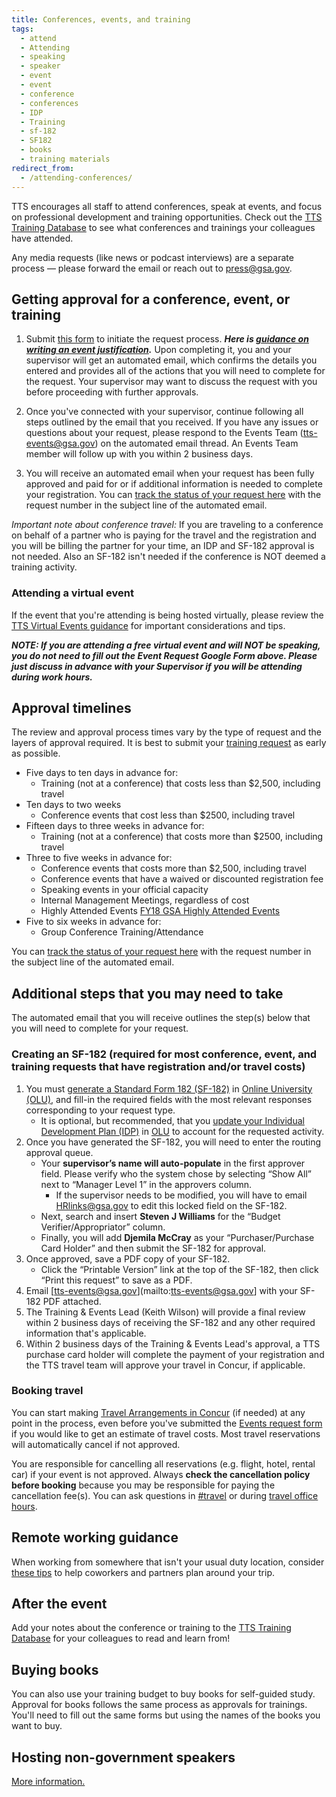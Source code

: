 ```yaml
---
title: Conferences, events, and training
tags:
  - attend
  - Attending
  - speaking
  - speaker
  - event
  - event
  - conference
  - conferences
  - IDP
  - Training
  - sf-182
  - SF182
  - books
  - training materials
redirect_from:
  - /attending-conferences/
---
```


TTS encourages all staff to attend conferences, speak at events, and focus on professional development and training opportunities. Check out the [TTS Training Database](https://docs.google.com/spreadsheets/d/1vB1xbe02jCpKYn6BGSyCH2FziIRNkXXi29yAFT5N9Dg/edit#gid=1891423646) to see what conferences and trainings your colleagues have attended.

Any media requests (like news or podcast interviews) are a separate process — please forward the email or reach out to [press@gsa.gov](mailto:press@gsa.gov).

## Getting approval for a conference, event, or training

1. Submit [this form](https://docs.google.com/forms/d/e/1FAIpQLSeQHPIOtNwzEA7IxrJ4JDHeEUrWNUsiEkbnp8lK26jX04PYBg/viewform?usp=sf_link) to initiate the request process. **_Here is [guidance on writing an event justification](https://docs.google.com/document/d/13BCETwANCx9JRPgFbRibqRGthIvf4XQ-WTYD0P30PWg/edit?usp=sharing)._** Upon completing it, you and your supervisor will get an automated email, which confirms the details you entered and provides all of the actions that you will need to complete for the request. Your supervisor may want to discuss the request with you before proceeding with further approvals.

1. Once you've connected with your supervisor, continue following all steps outlined by the email that you received. If you have any issues or questions about your request, please respond to the Events Team (tts-events@gsa.gov) on the automated email thread. An Events Team member will follow up with you within 2 business days.

1. You will receive an automated email when your request has been fully approved and paid for or if additional information is needed to complete your registration. You can [track the status of your request here](https://docs.google.com/spreadsheets/d/1HqsdJ-pHZcg4n8vWwfOo8-sxAFfP1LtWxRVBWEbZnMA/edit#gid=0) with the request number in the subject line of the automated email.

_Important note about conference travel:_ If you are traveling to a conference on behalf of a partner who is paying for the travel and the registration and you will be billing the partner for your time, an IDP and SF-182 approval is not needed. Also an SF-182 isn't needed if the conference is NOT deemed a training activity.

### Attending a virtual event

If the event that you're attending is being hosted virtually, please review the [TTS Virtual Events guidance](https://docs.google.com/document/d/1YrDs9PA8HkfLkhSfOfyJnLjAYcTkV6_vHlU7HBoyi0k/edit#heading=h.d6kk6wkyrvzf) for important considerations and tips.

**_NOTE: If you are attending a free virtual event and will NOT be speaking, you do not need to fill out the Event Request Google Form above. Please just discuss in advance with your Supervisor if you will be attending during work hours._**

## Approval timelines

The review and approval process times vary by the type of request and the layers of approval required. It is best to submit your [training request](https://docs.google.com/forms/d/e/1FAIpQLSeQHPIOtNwzEA7IxrJ4JDHeEUrWNUsiEkbnp8lK26jX04PYBg/viewform?usp=sf_link) as early as possible.

- Five days to ten days in advance for:
  - Training (not at a conference) that costs less than $2,500, including travel
- Ten days to two weeks
  - Conference events that cost less than $2500, including travel
- Fifteen days to three weeks in advance for:
  - Training (not at a conference) that costs more than $2500, including travel
- Three to five weeks in advance for:
  - Conference events that costs more than $2,500, including travel
  - Conference events that have a waived or discounted registration fee
  - Speaking events in your official capacity
  - Internal Management Meetings, regardless of cost
  - Highly Attended Events [FY18 GSA Highly Attended Events](https://docs.google.com/document/d/1Q1ZAWkXMte3jHFP0GH9EHzTjiTG3fYe-4WFehiWGbaM/edit)
- Five to six weeks in advance for:
  - Group Conference Training/Attendance

You can [track the status of your request here](https://docs.google.com/spreadsheets/d/1HqsdJ-pHZcg4n8vWwfOo8-sxAFfP1LtWxRVBWEbZnMA/edit#gid=0) with the request number in the subject line of the automated email.

## Additional steps that you may need to take

The automated email that you will receive outlines the step(s) below that you will need to complete for your request.

### Creating an SF-182 (required for most conference, event, and training requests that have registration and/or travel costs)

1. You must [generate a Standard Form 182 (SF-182)](https://corporateapps.gsa.gov/files/SF-182-Job-Aid.pdf) in [Online University (OLU)](https://gsaolu.gsa.gov/), and fill-in the required fields with the most relevant responses corresponding to your request type.
   - It is optional, but recommended, that you [update your Individual Development Plan (IDP)](https://corporateapps.gsa.gov/files/IDP-Job-Aid-for-Employees.pdf) in [OLU](https://gsaolu.gsa.gov/) to account for the requested activity.
2. Once you have generated the SF-182, you will need to enter the routing approval queue.
   - Your **supervisor’s name will auto-populate** in the first approver field. Please verify who the system chose by selecting “Show All” next to “Manager Level 1” in the approvers column.
     - If the supervisor needs to be modified, you will have to email [HRlinks@gsa.gov](mailto:HRlinks@gsa.gov) to edit this locked field on the SF-182.
   - Next, search and insert **Steven J Williams** for the “Budget Verifier/Appropriator” column.
   - Finally, you will add **Djemila McCray** as your “Purchaser/Purchase Card Holder” and then submit the SF-182 for approval.
3. Once approved, save a PDF copy of your SF-182.
   - Click the “Printable Version” link at the top of the SF-182, then click “Print this request” to save as a PDF.
4. Email [tts-events@gsa.gov](mailto:tts-events@gsa.gov] with your SF-182 PDF attached.
5. The Training & Events Lead (Keith Wilson) will provide a final review within 2 business days of receiving the SF-182 and any other required information that's applicable.
6. Within 2 business days of the Training & Events Lead's approval, a TTS purchase card holder will complete the payment of your registration and the TTS travel team will approve your travel in Concur, if applicable.

### Booking travel

You can start making [Travel Arrangements in Concur]({{site.baseurl}}/travel-guide-1-book-travel/) (if needed) at any point in the process, even before you've submitted the [Events request form](https://docs.google.com/forms/d/e/1FAIpQLSeQHPIOtNwzEA7IxrJ4JDHeEUrWNUsiEkbnp8lK26jX04PYBg/viewform?usp=sf_link) if you would like to get an estimate of travel costs. Most travel reservations will automatically cancel if not approved.

You are responsible for cancelling all reservations (e.g. flight, hotel, rental car) if your event is not approved. Always **check the cancellation policy before booking** because you may be responsible for paying the cancellation fee(s). You can ask questions in [#travel](https://gsa-tts.slack.com/messages/travel/) or during [travel office hours](https://sites.google.com/a/gsa.gov/tts-office-hours/).

## Remote working guidance

When working from somewhere that isn't your usual duty location, consider [these tips]({{site.baseurl}}/working-while-traveling) to help coworkers and partners plan around your trip.

## After the event

Add your notes about the conference or training to the [TTS Training Database](https://docs.google.com/spreadsheets/d/1vB1xbe02jCpKYn6BGSyCH2FziIRNkXXi29yAFT5N9Dg/edit#gid=1891423646) for your colleagues to read and learn from!

## Buying books

You can also use your training budget to buy books for self-guided study. Approval for books follows the same process as approvals for trainings. You'll need to fill out the same forms but using the names of the books you want to buy.

## Hosting non-government speakers

[More information.]({{site.baseurl}}/hosting-non-government-speakers/)

